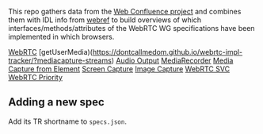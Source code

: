 This repo gathers data from the [Web Confluence project](https://web-confluence.appspot.com/) and combines them with IDL info from [webref](https://github.com/w3c/webref/tree/master/ed/idlparsed) to build overviews of which interfaces/methods/attributes of the WebRTC WG specifications have been implemented in which browsers.

[WebRTC](https://dontcallmedom.github.io/webrtc-impl-tracker/?webrtc)
[getUserMedia)(https://dontcallmedom.github.io/webrtc-impl-tracker/?mediacapture-streams)
[Audio Output](https://dontcallmedom.github.io/webrtc-impl-tracker/?audio-output)
[MediaRecorder](https://dontcallmedom.github.io/webrtc-impl-tracker/?mediastream-recording)
[Media Capture from Element](https://dontcallmedom.github.io/webrtc-impl-tracker/?mediacapture-fromelement)
[Screen Capture](https://dontcallmedom.github.io/webrtc-impl-tracker/?screen-capture)
[Image Capture](https://dontcallmedom.github.io/webrtc-impl-tracker/?image-capture)
[WebRTC SVC](https://dontcallmedom.github.io/webrtc-impl-tracker/?webrtc-svc)
[WebRTC Priority](https://dontcallmedom.github.io/webrtc-impl-tracker/?webrtc-priority)

## Adding a new spec
Add its TR shortname to `specs.json`.